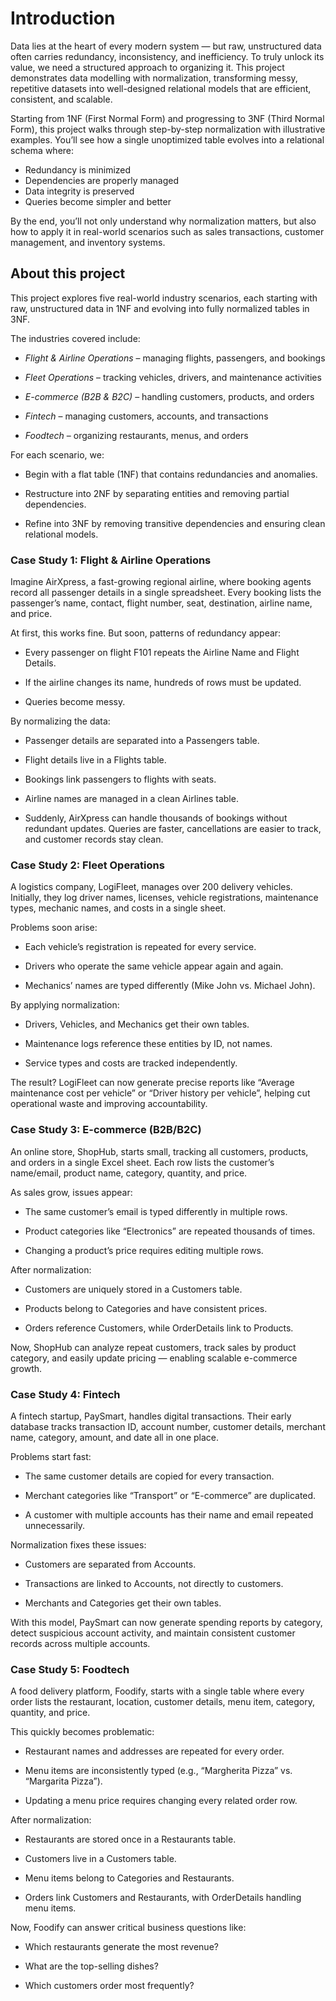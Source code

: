 # Introduction
Data lies at the heart of every modern system — but raw, unstructured data often carries redundancy, inconsistency, and inefficiency. To truly unlock its value, we need a structured approach to organizing it. This project demonstrates data modelling with normalization, transforming messy, repetitive datasets into well-designed relational models that are efficient, consistent, and scalable.

Starting from 1NF (First Normal Form) and progressing to 3NF (Third Normal Form), this project walks through step-by-step normalization with illustrative examples. You’ll see how a single unoptimized table evolves into a relational schema where:

- Redundancy is minimized
- Dependencies are properly managed
- Data integrity is preserved
- Queries become simpler and better

By the end, you’ll not only understand why normalization matters, but also how to apply it in real-world scenarios such as sales transactions, customer management, and inventory systems. 


## About this project
This project explores five real-world industry scenarios, each starting with raw, unstructured data in 1NF and evolving into fully normalized tables in 3NF.

The industries covered include:

- *Flight & Airline Operations* – managing flights, passengers, and bookings

- *Fleet Operations* – tracking vehicles, drivers, and maintenance activities

- *E-commerce (B2B & B2C)* – handling customers, products, and orders

- *Fintech* – managing customers, accounts, and transactions

- *Foodtech* – organizing restaurants, menus, and orders

For each scenario, we:

* Begin with a flat table (1NF) that contains redundancies and anomalies.

* Restructure into 2NF by separating entities and removing partial dependencies.

* Refine into 3NF by removing transitive dependencies and ensuring clean relational models.


###  Case Study 1: Flight & Airline Operations

Imagine AirXpress, a fast-growing regional airline, where booking agents record all passenger details in a single spreadsheet. Every booking lists the passenger’s name, contact, flight number, seat, destination, airline name, and price.

At first, this works fine. But soon, patterns of redundancy appear:

- Every passenger on flight F101 repeats the Airline Name and Flight Details.

- If the airline changes its name, hundreds of rows must be updated.

- Queries  become messy.

By normalizing the data:

- Passenger details are separated into a Passengers table.

- Flight details live in a Flights table.

- Bookings link passengers to flights with seats.

- Airline names are managed in a clean Airlines table.

- Suddenly, AirXpress can handle thousands of bookings without redundant updates. Queries are faster, cancellations are easier to track, and customer records stay clean.




###  Case Study 2: Fleet Operations

A logistics company, LogiFleet, manages over 200 delivery vehicles. Initially, they log driver names, licenses, vehicle registrations, maintenance types, mechanic names, and costs in a single sheet.

Problems soon arise:

- Each vehicle’s registration is repeated for every service.

- Drivers who operate the same vehicle appear again and again.

- Mechanics’ names are typed differently (Mike John vs. Michael John).

By applying normalization:

- Drivers, Vehicles, and Mechanics get their own tables.

- Maintenance logs reference these entities by ID, not names.

- Service types and costs are tracked independently.

The result? LogiFleet can now generate precise reports like “Average maintenance cost per vehicle” or “Driver history per vehicle”, helping cut operational waste and improving accountability.




###  Case Study 3: E-commerce (B2B/B2C)

An online store, ShopHub, starts small, tracking all customers, products, and orders in a single Excel sheet. Each row lists the customer’s name/email, product name, category, quantity, and price.

As sales grow, issues appear:

- The same customer’s email is typed differently in multiple rows.

- Product categories like “Electronics” are repeated thousands of times.

- Changing a product’s price requires editing multiple rows.

After normalization:

- Customers are uniquely stored in a Customers table.

- Products belong to Categories and have consistent prices.

- Orders reference Customers, while OrderDetails link to Products.

Now, ShopHub can analyze repeat customers, track sales by product category, and easily update pricing — enabling scalable e-commerce growth.





###  Case Study 4: Fintech

A fintech startup, PaySmart, handles digital transactions. Their early database tracks transaction ID, account number, customer details, merchant name, category, amount, and date all in one place.

Problems start fast:

- The same customer details are copied for every transaction.

- Merchant categories like “Transport” or “E-commerce” are duplicated.

- A customer with multiple accounts has their name and email repeated unnecessarily.

Normalization fixes these issues:

- Customers are separated from Accounts.

- Transactions are linked to Accounts, not directly to customers.

- Merchants and Categories get their own tables.

With this model, PaySmart can now generate spending reports by category, detect suspicious account activity, and maintain consistent customer records across multiple accounts.







###  Case Study 5: Foodtech

A food delivery platform, Foodify, starts with a single table where every order lists the restaurant, location, customer details, menu item, category, quantity, and price.

This quickly becomes problematic:

- Restaurant names and addresses are repeated for every order.

- Menu items are inconsistently typed (e.g., “Margherita Pizza” vs. “Margarita Pizza”).

- Updating a menu price requires changing every related order row.

After normalization:

- Restaurants are stored once in a Restaurants table.

- Customers live in a Customers table.

- Menu items belong to Categories and Restaurants.

- Orders link Customers and Restaurants, with OrderDetails handling menu items.

Now, Foodify can answer critical business questions like:

- Which restaurants generate the most revenue?

- What are the top-selling dishes?

- Which customers order most frequently?
